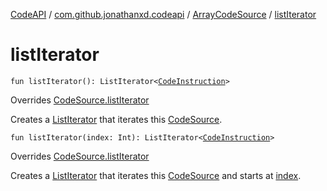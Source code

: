 [CodeAPI](../../index.md) / [com.github.jonathanxd.codeapi](../index.md) / [ArrayCodeSource](index.md) / [listIterator](.)

# listIterator

`fun listIterator(): ListIterator<`[`CodeInstruction`](../-code-instruction.md)`>`

Overrides [CodeSource.listIterator](../-code-source/list-iterator.md)

Creates a [ListIterator](#) that iterates this [CodeSource](../-code-source/index.md).

`fun listIterator(index: Int): ListIterator<`[`CodeInstruction`](../-code-instruction.md)`>`

Overrides [CodeSource.listIterator](../-code-source/list-iterator.md)

Creates a [ListIterator](#) that iterates this [CodeSource](../-code-source/index.md) and starts at [index](list-iterator.md#com.github.jonathanxd.codeapi.ArrayCodeSource$listIterator(kotlin.Int)/index).

